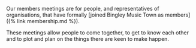 Our members meetings are for people, and representatives of organisations, that have formally [joined Bingley Music Town as members]({% link membership.md %}).

These meetings allow people to come together, to get to know each other and to plot and plan on the things there are keen to make happen. 